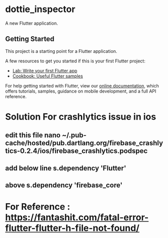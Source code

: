# dottie_inspector

A new Flutter application.

## Getting Started

This project is a starting point for a Flutter application.

A few resources to get you started if this is your first Flutter project:

- [Lab: Write your first Flutter app](https://flutter.dev/docs/get-started/codelab)
- [Cookbook: Useful Flutter samples](https://flutter.dev/docs/cookbook)

For help getting started with Flutter, view our
[online documentation](https://flutter.dev/docs), which offers tutorials,
samples, guidance on mobile development, and a full API reference.

# Solution For crashlytics issue in ios
edit this file
nano ~/.pub-cache/hosted/pub.dartlang.org/firebase_crashlytics-0.2.4/ios/firebase_crashlytics.podspec
----------------------------
add below line 
s.dependency 'Flutter'
-------------
above 
s.dependency 'firebase_core'
----------------
# For Reference : https://fantashit.com/fatal-error-flutter-flutter-h-file-not-found/
